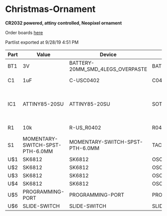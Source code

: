 # Christmas-Ornament
**CR2032 powered, attiny controlled, Neopixel ornament**

Order boards [here](https://oshpark.com/shared_projects/MGq1ECv4 "https://oshpark.com/shared_projects/MGq1ECv4")

Partlist exported at 9/28/19 4:51 PM

|Part|Value|Device|Package|Description||
|---|---|---|---|---|---|
|BT1|3V|BATTERY-20MM_SMD_4LEGS_OVERPASTE|BATTCON_20MM_4LEGS_OVERPASTE|Battery - Single Cell||
|C1|1uF|C-USC0402|C0402|CAPACITOR, American symbol||
|IC1|ATTINY85-20SU|ATTINY85-20SU|SOT127P798X216-8N|MICROCHIP - ATTINY85-20SU - MICROCONTROLLER MCU, 8 BIT, ATTINY, 20MHZ, SOIC-8||
|R1|10k|R-US_R0402|R0402|RESISTOR, American symbol||
|S1|MOMENTARY-SWITCH-SPST-PTH-6.0MM|MOMENTARY-SWITCH-SPST-PTH-6.0MM|TACTILE_SWITCH_PTH_6.0MM|Momentary Switch (Pushbutton) - SPST||
|U$1|SK6812|SK6812|OSCL320P500X500X160-4N|||
|U$2|SK6812|SK6812|OSCL320P500X500X160-4N|||
|U$3|SK6812|SK6812|OSCL320P500X500X160-4N|||
|U$4|SK6812|SK6812|OSCL320P500X500X160-4N|||
|U$5|PROGRAMMING-PORT|PROGRAMMING-PORT|PROGRAMMING-PORT|||
|U$6|SLIDE-SWITCH|SLIDE-SWITCH|SLIDE-SWITCH|||
